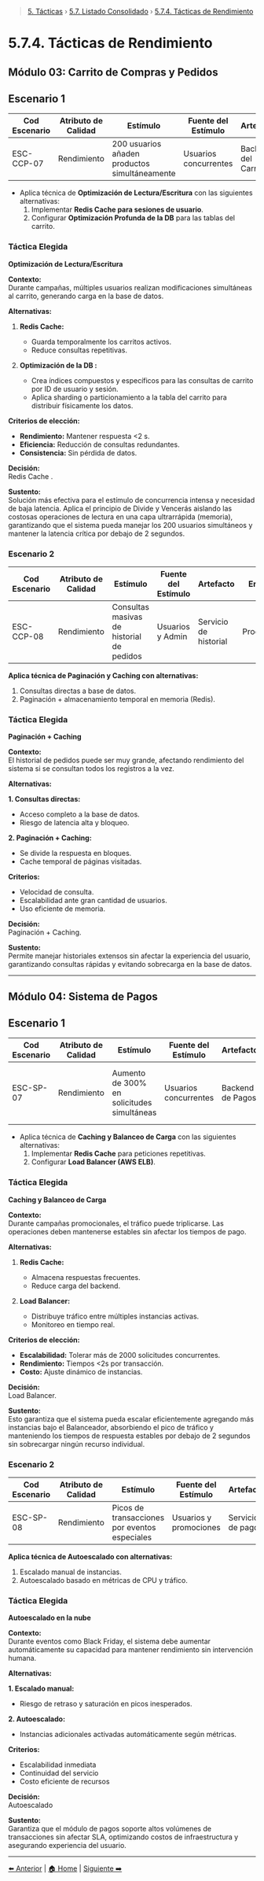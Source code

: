 > [5. Tácticas](../../5.md) › [5.7. Listado Consolidado](../5.7.md) › [5.7.4. Tácticas de Rendimiento](5.7.4.md)

# 5.7.4. Tácticas de Rendimiento

##  Módulo 03: Carrito de Compras y Pedidos

## Escenario 1

| **Cod Escenario** | **Atributo de Calidad** | **Estímulo** | **Fuente del Estímulo** | **Artefacto** | **Entorno** | **Respuesta** | **Medida de Respuesta** |
|--------------------|--------------------------|---------------|--------------------------|----------------|---------------|--------------------------|---------------------------|
| ESC-CCP-07 | Rendimiento | 200 usuarios añaden productos simultáneamente | Usuarios concurrentes | Backend del Carrito | Horario Pico | Sistema mantiene latencia estable | < 2 s por operación |

- Aplica técnica de **Optimización de Lectura/Escritura** con las siguientes alternativas:  
  1. Implementar **Redis Cache para sesiones de usuario**.  
  2. Configurar **Optimización Profunda de la DB** para las tablas del carrito.

### **Táctica Elegida**
**Optimización de Lectura/Escritura**

**Contexto:**  
Durante campañas, múltiples usuarios realizan modificaciones simultáneas al carrito, generando carga en la base de datos.

**Alternativas:**  
1. **Redis Cache:**  
   - Guarda temporalmente los carritos activos.  
   - Reduce consultas repetitivas.  

2. **Optimización de la DB :**  
   - Crea índices compuestos y específicos para las consultas de carrito por ID de usuario y sesión.  
   - Aplica sharding o particionamiento a la tabla del carrito para distribuir físicamente los datos.  

**Criterios de elección:**  
- **Rendimiento:** Mantener respuesta <2 s.  
- **Eficiencia:** Reducción de consultas redundantes.  
- **Consistencia:** Sin pérdida de datos.  

**Decisión:**  
Redis Cache .  

**Sustento:**  
Solución más efectiva para el estímulo de concurrencia intensa y necesidad de baja latencia. Aplica el principio de Divide y Vencerás aislando las costosas operaciones de lectura en una capa ultrarrápida (memoria), garantizando que el sistema pueda manejar los 200 usuarios simultáneos y mantener la latencia crítica por debajo de 2 segundos. 

### Escenario 2

| **Cod Escenario** | **Atributo de Calidad** | **Estímulo** | **Fuente del Estímulo** | **Artefacto** | **Entorno** | **Respuesta** | **Medida de Respuesta** |
|--------------------|--------------------------|---------------|--------------------------|----------------|--------------|----------------|----------------|
| ESC-CCP-08 | Rendimiento | Consultas masivas de historial de pedidos | Usuarios y Admin | Servicio de historial | Producción | Respuestas paginadas y cacheadas | Tiempo de respuesta < 1.5 s |

**Aplica técnica de Paginación y Caching con alternativas:**  
1. Consultas directas a base de datos.  
2. Paginación + almacenamiento temporal en memoria (Redis).

### **Táctica Elegida**
**Paginación + Caching**

**Contexto:**  
El historial de pedidos puede ser muy grande, afectando rendimiento del sistema si se consultan todos los registros a la vez.

**Alternativas:**

**1. Consultas directas:**  
- Acceso completo a la base de datos.  
- Riesgo de latencia alta y bloqueo.  

**2. Paginación + Caching:**  
- Se divide la respuesta en bloques.  
- Cache temporal de páginas visitadas.  

**Criterios:**  
- Velocidad de consulta.  
- Escalabilidad ante gran cantidad de usuarios.  
- Uso eficiente de memoria.  

**Decisión:**  
Paginación + Caching.

**Sustento:**  
Permite manejar historiales extensos sin afectar la experiencia del usuario, garantizando consultas rápidas y evitando sobrecarga en la base de datos.

---

##  Módulo 04: Sistema de Pagos

## Escenario 1

| **Cod Escenario** | **Atributo de Calidad** | **Estímulo** | **Fuente del Estímulo** | **Artefacto** | **Entorno** | **Respuesta** | **Medida de Respuesta** |
|--------------------|--------------------------|---------------|--------------------------|----------------|---------------|--------------------------|---------------------------|
| ESC-SP-07 | Rendimiento | Aumento de 300% en solicitudes simultáneas | Usuarios concurrentes | Backend de Pagos | Horario Pico | Sistema mantiene tiempos de respuesta estables | < 2 s promedio de respuesta |

- Aplica técnica de **Caching y Balanceo de Carga** con las siguientes alternativas:  
  1. Implementar **Redis Cache** para peticiones repetitivas.  
  2. Configurar **Load Balancer (AWS ELB)**.

### **Táctica Elegida**
**Caching y Balanceo de Carga**

**Contexto:**  
Durante campañas promocionales, el tráfico puede triplicarse. Las operaciones deben mantenerse estables sin afectar los tiempos de pago.

**Alternativas:**  
1. **Redis Cache:**  
   - Almacena respuestas frecuentes.  
   - Reduce carga del backend.  

2. **Load Balancer:**  
   - Distribuye tráfico entre múltiples instancias activas.  
   - Monitoreo en tiempo real.  

**Criterios de elección:**  
- **Escalabilidad:** Tolerar más de 2000 solicitudes concurrentes.  
- **Rendimiento:** Tiempos <2s por transacción.  
- **Costo:** Ajuste dinámico de instancias.  

**Decisión:**  
Load Balancer.

**Sustento:**  
Esto garantiza que el sistema pueda escalar eficientemente agregando más instancias bajo el Balanceador, absorbiendo el pico de tráfico y manteniendo los tiempos de respuesta estables por debajo de 2 segundos sin sobrecargar ningún recurso individual.

### Escenario 2

| **Cod Escenario** | **Atributo de Calidad** | **Estímulo** | **Fuente del Estímulo** | **Artefacto** | **Entorno** | **Respuesta** | **Medida de Respuesta** |
|------------------|------------------------|--------------|------------------------|---------------|-------------|----------------|----------------|
| ESC-SP-08 | Rendimiento | Picos de transacciones por eventos especiales | Usuarios y promociones | Servicio de pagos | Producción | Escalado automático y tiempos estables | < 1.8 s promedio por transacción |

**Aplica técnica de Autoescalado con alternativas:**  
1. Escalado manual de instancias.  
2. Autoescalado basado en métricas de CPU y tráfico.

### **Táctica Elegida**
**Autoescalado en la nube**

**Contexto:**  
Durante eventos como Black Friday, el sistema debe aumentar automáticamente su capacidad para mantener rendimiento sin intervención humana.

**Alternativas:**

**1. Escalado manual:**  
- Riesgo de retraso y saturación en picos inesperados.  

**2. Autoescalado:**  
- Instancias adicionales activadas automáticamente según métricas.  

**Criterios:**  
- Escalabilidad inmediata  
- Continuidad del servicio  
- Costo eficiente de recursos  

**Decisión:**  
Autoescalado

**Sustento:**  
Garantiza que el módulo de pagos soporte altos volúmenes de transacciones sin afectar SLA, optimizando costos de infraestructura y asegurando experiencia del usuario.

---

[⬅️ Anterior](../5.7.3/5.7.3.md) | [🏠 Home](../../../README.md) | [Siguiente ➡️](../5.7.5/5.7.5.md)